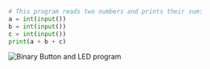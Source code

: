 ```.py
# This program reads two numbers and prints their sum:
a = int(input())
b = int(input())
c = int(input())
print(a + b + c)
```
![Binary Button and LED program](binarybutton.png)
